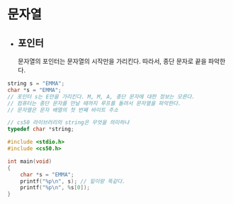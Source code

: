 # 문자열

- ## 포인터
  문자열의 포인터는 문자열의 시작만을 가리킨다. 따라서, 종단 문자로 끝을 파악한다.

```c
string s = "EMMA";
char *s = "EMMA";
// 포인터 s는 E만을 가리킨다. M, M, A, 종단 문자에 대한 정보는 모른다.
// 컴퓨터는 종단 문자를 만날 때까지 루프를 돌려서 문자열을 파악한다.
// 문자열은 문자 배열의 첫 번째 바이트 주소

// cs50 라이브러리의 string은 무엇을 의미하냐
typedef char *string;
```

```c
#include <stdio.h>
#include <cs50.h>

int main(void)
{
    char *s = "EMMA";
    printf("%p\n", s); // 밑이랑 똑같다.
    printf("%p\n", %s[0]);
}
```
